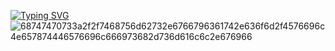 [![Typing SVG](https://readme-typing-svg.demolab.com?font=Fira+Code&pause=1000&color=23C642&width=720&lines=Hi%2C+I'm+APRILIAN.++I+am+currently+working+as+Back-End+Developer)](https://git.io/typing-svg)
![68747470733a2f2f7468756d62732e6766796361742e636f6d2f4576696c4e657874446576696c666973682d736d616c6c2e676966](https://user-images.githubusercontent.com/89845641/220167426-0c5f630e-6d56-4617-9775-71c2bd025b4f.gif)
